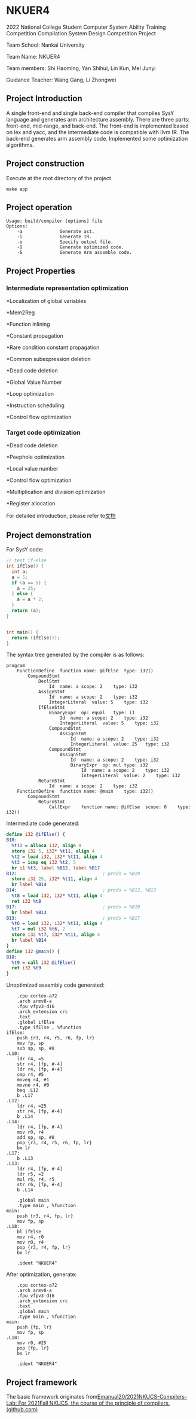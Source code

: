 # NKUER4
2022 National College Student Computer System Ability Training Competition Compilation System Design Competition Project

Team School: Nankai University

Team Name: NKUER4

Team members: Shi Haoming, Yan Shihui, Lin Kun, Mei Junyi

Guidance Teacher: Wang Gang, Li Zhongwei

## Project Introduction
A single front-end and single back-end compiler that compiles SysY language and generates arm architecture assembly.
There are three parts: front-end, mid-range, and back-end. The front-end is implemented based on lex and yacc, and the intermediate code is compatible with llvm IR. The back-end generates arm assembly code.
Implemented some optimization algorithms.

## Project construction
Execute at the root directory of the project
```
make app
```
## Project operation
```
Usage: build/compiler [options] file
Options: 
    -a              Generate ast.
    -i              Generate IR.
    -o              Specify output file.
    -O              Generate optimized code.
    -S              Generate Arm assemble code.
```

## Project Properties
### Intermediate representation optimization
*Localization of global variables

*Mem2Reg

*Function inlining

*Constant propagation

*Rare condition constant propagation

*Common subexpression deletion

*Dead code deletion

*Global Value Number

*Loop optimization

*Instruction scheduling

*Control flow optimization

### Target code optimization

*Dead code deletion

*Peephole optimization

*Local value number

*Control flow optimization

*Multiplication and division optimization

*Register allocation

For detailed introduction, please refer to[文档](./NKUER4_final.pdf)

## Project demonstration
For SysY code:
``` c
// test if-else
int ifElse() {
  int a;
  a = 5;
  if (a == 5) {
    a = 25;
  } else {
    a = a * 2;
  }
  return (a);
}


int main() {
  return (ifElse());
}
```

The syntax tree generated by the compiler is as follows:
```
program
    FunctionDefine	function name: @ifElse	type: i32()
        CompoundStmt
            DeclStmt
                Id	name: a	scope: 2	type: i32
            AssignStmt
                Id	name: a	scope: 2	type: i32
                IntegerLiteral	value: 5	type: i32
            IfElseStmt
                BinaryExpr	op: equal	type: i1
                    Id	name: a	scope: 2	type: i32
                    IntegerLiteral	value: 5	type: i32
                CompoundStmt
                    AssignStmt
                        Id	name: a	scope: 2	type: i32
                        IntegerLiteral	value: 25	type: i32
                CompoundStmt
                    AssignStmt
                        Id	name: a	scope: 2	type: i32
                        BinaryExpr	op: mul	type: i32
                            Id	name: a	scope: 2	type: i32
                            IntegerLiteral	value: 2	type: i32
            ReturnStmt
                Id	name: a	scope: 2	type: i32
    FunctionDefine	function name: @main	type: i32()
        CompoundStmt
            ReturnStmt
                CallExpr	function name: @ifElse	scope: 0	type: i32()

```
Intermediate code generated:
``` llvm
define i32 @ifElse() {
B10:
  %t11 = alloca i32, align 4
  store i32 5, i32* %t11, align 4
  %t2 = load i32, i32* %t11, align 4
  %t3 = icmp eq i32 %t2, 5
  br i1 %t3, label %B12, label %B17
B12:                               	; preds = %B10
  store i32 25, i32* %t11, align 4
  br label %B14
B14:                               	; preds = %B12, %B13
  %t8 = load i32, i32* %t11, align 4
  ret i32 %t8
B17:                               	; preds = %B10
  br label %B13
B13:                               	; preds = %B17
  %t6 = load i32, i32* %t11, align 4
  %t7 = mul i32 %t6, 2
  store i32 %t7, i32* %t11, align 4
  br label %B14
}
define i32 @main() {
B18:
  %t9 = call i32 @ifElse()
  ret i32 %t9
}

```

Unoptimized assembly code generated:
``` arm
	.cpu cortex-a72
	.arch armv8-a
	.fpu vfpv3-d16
	.arch_extension crc
	.text
	.global ifElse
	.type ifElse , %function
ifElse:
	push {r3, r4, r5, r6, fp, lr}
	mov fp, sp
	sub sp, sp, #8
.L10:
	ldr r4, =5
	str r4, [fp, #-4]
	ldr r4, [fp, #-4]
	cmp r4, #5
	moveq r4, #1
	movne r4, #0
	beq .L12
	b .L17
.L12:
	ldr r4, =25
	str r4, [fp, #-4]
	b .L14
.L14:
	ldr r4, [fp, #-4]
	mov r0, r4
	add sp, sp, #8
	pop {r3, r4, r5, r6, fp, lr}
	bx lr
.L17:
	b .L13
.L13:
	ldr r4, [fp, #-4]
	ldr r5, =2
	mul r6, r4, r5
	str r6, [fp, #-4]
	b .L14

	.global main
	.type main , %function
main:
	push {r3, r4, fp, lr}
	mov fp, sp
.L18:
	bl ifElse
	mov r4, r0
	mov r0, r4
	pop {r3, r4, fp, lr}
	bx lr

	.ident "NKUER4"
```

After optimization, generate:
``` arm
	.cpu cortex-a72
	.arch armv8-a
	.fpu vfpv3-d16
	.arch_extension crc
	.text
	.global main
	.type main , %function
main:
	push {fp, lr}
	mov fp, sp
.L18:
	mov r0, #25
	pop {fp, lr}
	bx lr

	.ident "NKUER4"

```

## Project framework
The basic framework originates from[Emanual20/2021NKUCS-Compilers-Lab: For 2021Fall NKUCS, the course of the principle of compilers. (github.com)](https://github.com/Emanual20/2021NKUCS-Compilers-Lab)
